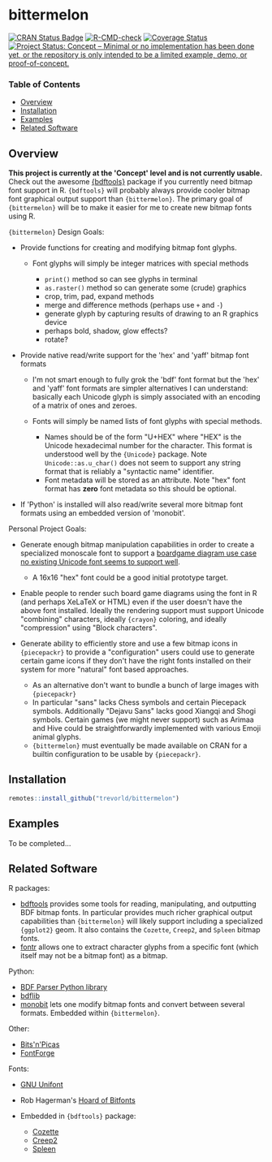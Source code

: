 # bittermelon

[![CRAN Status Badge](https://www.r-pkg.org/badges/version/bittermelon)](https://cran.r-project.org/package=bittermelon)
[![R-CMD-check](https://github.com/trevorld/bittermelon/workflows/R-CMD-check/badge.svg)](https://github.com/trevorld/bittermelon/actions)
[![Coverage Status](https://img.shields.io/codecov/c/github/trevorld/bittermelon.svg)](https://codecov.io/github/trevorld/bittermelon?branch=main)
[![Project Status: Concept – Minimal or no implementation has been done yet, or the repository is only intended to be a limited example, demo, or proof-of-concept.](https://www.repostatus.org/badges/latest/concept.svg)](https://www.repostatus.org/#concept)

### Table of Contents

* [Overview](#overview)
* [Installation](#installation)
* [Examples](#examples)
* [Related Software](#similar)

## <a name="overview">Overview</a>

**This project is currently at the 'Concept' level and is not currently usable.**  Check out the awesome [{bdftools}](https://github.com/coolbutuseless/bdftools) package if you currently need bitmap font support in R.  `{bdftools}` will probably always provide cooler bitmap font graphical output support than `{bittermelon}`.  The primary goal of `{bittermelon}` will be to make it easier for me to create new bitmap fonts using R.

`{bittermelon}` Design Goals:

* Provide functions for creating and modifying bitmap font glyphs.  

  * Font glyphs will simply be integer matrices with special methods

    * `print()` method so can see glyphs in terminal
    * `as.raster()` method so can generate some (crude) graphics
    * crop, trim, pad, expand methods
    * merge and difference methods (perhaps use `+` and `-`)
    * generate glyph by capturing results of drawing to an R graphics device
    * perhaps bold, shadow, glow effects?
    * rotate?

* Provide native read/write support for the 'hex' and 'yaff' bitmap font formats 
  
  * I'm not smart enough to fully grok the 'bdf' font format but the 'hex' and 'yaff' font formats are simpler alternatives I can understand: basically each Unicode glyph is simply associated with an encoding of a matrix of ones and zeroes.
  * Fonts will simply be named lists of font glyphs with special methods.  

    * Names should be of the form "U+HEX" where "HEX" is the Unicode hexadecimal number for the character.  This format is understood well by the `{Unicode}` package.  Note `Unicode::as.u_char()` does not seem to support any string format that is reliably a "syntactic name" identifier.
    * Font metadata will be stored as an attribute.  Note "hex" font format has **zero** font metadata so this should be optional.

* If 'Python' is installed will also read/write several more bitmap font formats using an embedded version of 'monobit'.

Personal Project Goals:

* Generate enough bitmap manipulation capabilities in order to create a specialized monoscale font to support a [boardgame diagram use case no existing Unicode font seems to support well](https://trevorldavis.com/piecepackr/unicode-piecepack-diagrams.html#piecepack-font-wishlist).

  * A 16x16 "hex" font could be a good initial prototype target.

* Enable people to render such board game diagrams using the font in R (and perhaps XeLaTeX or HTML) even if the user doesn't have the above font installed.  Ideally the rendering support must support Unicode "combining" characters, ideally `{crayon}` coloring, and ideally "compression" using "Block characters".
* Generate ability to efficiently store and use a few bitmap icons in `{piecepackr}` to provide a "configuration" users could use to generate certain game icons if they don't have the right fonts installed on their system for more "natural" font based approaches.

  * As an alternative don't want to bundle a bunch of large images with `{piecepackr}`
  * In particular "sans" lacks Chess symbols and certain Piecepack symbols.  Additionally "Dejavu Sans" lacks good Xiangqi and Shogi symbols.  Certain games (we might never support) such as Arimaa and Hive could be straightforwardly implemented with various Emoji animal glyphs.
  * `{bittermelon}` must eventually be made available on CRAN for a builtin configuration to be usable by `{piecepackr}`.

## <a name="installation">Installation</a>


```r
remotes::install_github("trevorld/bittermelon")
```

## <a name="examples">Examples</a>



To be completed...

## <a name="similar">Related Software</a>

R packages:

* [bdftools](https://github.com/coolbutuseless/bdftools) provides some tools for reading, manipulating, and outputting BDF bitmap fonts.  In particular provides much richer graphical output capabilities than `{bittermelon}` will likely support including a specialized `{ggplot2}` geom.  It also contains the `Cozette`, `Creep2`, and `Spleen` bitmap fonts. 
* [fontr](https://github.com/yixuan/fontr) allows one to extract character glyphs from a specific font (which itself may not be a bitmap font) as a bitmap.

Python:

* [BDF Parser Python library](https://github.com/tomchen/bdfparser)
* [bdflib](https://gitlab.com/Screwtapello/bdflib)
* [monobit](https://github.com/robhagemans/monobit) lets one modify bitmap fonts and convert between several formats.  Embedded within `{bittermelon}`.

Other:

* [Bits'n'Picas](https://github.com/kreativekorp/bitsnpicas)
* [FontForge](http://fontforge.github.io/en-US/)

Fonts:

* [GNU Unifont](https://www.unifoundry.com/unifont/index.html)
* Rob Hagerman's [Hoard of Bitfonts](https://github.com/robhagemans/hoard-of-bitfonts)
* Embedded in `{bdftools}` package:

  * [Cozette](https://github.com/slavfox/Cozette)
  * [Creep2](https://github.com/raymond-w-ko/creep2) 
  * [Spleen](https://github.com/fcambus/spleen)
